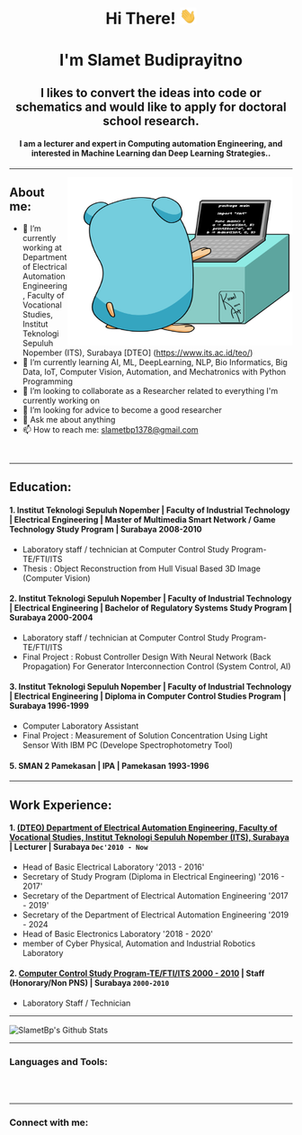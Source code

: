 <h1 align='center'> Hi There! <img src="https://github.com/SlametBp/SlametBp/blob/main/img/giphy.gif" width="30px"> </h1>

<h1 align='center'> I'm Slamet Budiprayitno </h1> 

<h2 align='center'>I likes to convert the ideas into code or schematics and would like to apply for doctoral school research.</h2>

<h4 align='center'>I am a lecturer and expert in Computing automation Engineering, and interested in Machine Learning dan Deep Learning Strategies..</h4>

---

<img align='right' src="https://github.com/SlametBp/SlametBp/blob/main/img/animate_programmer.gif" alt="Coder GIF" width="400" height="300">

## About me:
- 🔭 I’m currently working at Department of Electrical Automation Engineering, Faculty of Vocational Studies, Institut Teknologi Sepuluh Nopember (ITS), Surabaya [DTEO] (https://www.its.ac.id/teo/)
- 🌱 I’m currently learning AI, ML, DeepLearning, NLP, Bio Informatics, Big Data, IoT, Computer Vision, Automation, and Mechatronics with Python Programming
- 👯 I’m looking to collaborate as a Researcher related to everything I'm currently working on
- 🤔 I’m looking for advice to become a good researcher
- 💬 Ask me about anything
- 📫 How to reach me: slametbp1378@gmail.com

<br />

---
## Education:
#### 1. Institut Teknologi Sepuluh Nopember | Faculty of Industrial Technology | Electrical Engineering | Master of Multimedia Smart Network / Game Technology Study Program | Surabaya 2008-2010
- Laboratory staff / technician at Computer Control Study Program-TE/FTI/ITS
- Thesis : Object Reconstruction from Hull Visual Based 3D Image (Computer Vision)
#### 2. Institut Teknologi Sepuluh Nopember | Faculty of Industrial Technology | Electrical Engineering | Bachelor of Regulatory Systems Study Program | Surabaya 2000-2004
- Laboratory staff / technician at Computer Control Study Program-TE/FTI/ITS
- Final Project : Robust Controller Design With Neural Network (Back Propagation) For Generator Interconnection Control (System Control, AI)
#### 3. Institut Teknologi Sepuluh Nopember | Faculty of Industrial Technology | Electrical Engineering | Diploma in Computer Control Studies Program | Surabaya 1996-1999
- Computer Laboratory Assistant
- Final Project : Measurement of Solution Concentration Using Light Sensor With IBM PC (Develope Spectrophotometry Tool)
#### 5. SMAN 2 Pamekasan | IPA | Pamekasan 1993-1996

---
## Work Experience:
#### 1. [(DTEO) Department of Electrical Automation Engineering, Faculty of Vocational Studies, Institut Teknologi Sepuluh Nopember (ITS), Surabaya](https://www.its.ac.id/teo/) | Lecturer | Surabaya `Dec'2010 - Now`
   - Head of Basic Electrical Laboratory '2013 - 2016'
   - Secretary of Study Program (Diploma in Electrical Engineering) '2016 - 2017'
   - Secretary of the Department of Electrical Automation Engineering '2017 - 2019'
   - Secretary of the Department of Electrical Automation Engineering '2019 - 2024
   - Head of Basic Electronics Laboratory '2018 - 2020'
   - member of Cyber Physical, Automation and Industrial Robotics Laboratory
#### 2. [Computer Control Study Program-TE/FTI/ITS 2000 - 2010](http://www.ee.its.ac.id/webee/lang-in/profile/diploma3) | Staff (Honorary/Non PNS) | Surabaya `2000-2010`
   - Laboratory Staff / Technician

---

<img align='center' alt="SlametBp's Github Stats" src="https://github-readme-stats.vercel.app/api?username=SlametBp&show_icons=true&hide_border=true" />

---
### Languages and Tools:



<br />
<br />

---
### Connect with me:



[webdev]: https://github.com/SlametBp/SlametBp
